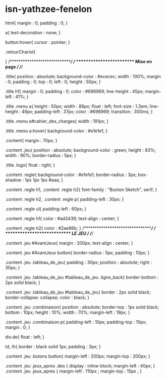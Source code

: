# isn-yathzee-fenelon
html{
	margin : 0;
	padding : 0;
}

a{
	text-decoration : none;
}

button:hover{
	cursor : pointer;
}

.retourChariot{
	
}
/*********************************************************************/
/* ************************ Mise en page *****************************/
/*********************************************************************/

.title{
	position : absolute;
	background-color : #ececec;
	width : 100%;
	margin : 0;
	padding : 0;
	top : 0;
	left : 0;
	height : 50px;
}

.title h1{
	margin : 0;
	padding : 0;
	color : #696969;
	line-height : 45px;
	margin-left : 41%;
}

.title .menu a{
	height : 50px;
	width : 88px;
	float : left;
	font-size : 1.3em;
	line-height : 46px;
	padding-left : 37px;
	color : #696969;
	transition : 300ms;
}

.title .menu a#cahier_des_charges{
	width : 191px;
}

.title .menu a:hover{
	background-color : #e1e1e1;
}

.content{
	margin : 70px;
}

.content .jeu{
	position : absolute;
	background-color : green;
	height : 83%;
	width : 90%;
	border-radius : 5px;
}

.title .logo{
	float : right;
}

.content .regle{
	background-color : #e1e1e1;
	border-radius : 3px;
	box-shadow : 1px 1px 1px #aaa;
}

.content .regle h1, .content .regle h2{
	font-family : "Buxton Sketch", serif;
}

.content .regle h2, .content .regle p{
	padding-left : 30px;
}

.content .regle ul{
	padding-left : 60px;
}

.content .regle h1{
	color : #ad3439;
	text-align : center;
}

.content .regle h2{
	color : #2ae66b;
}
/*********************************************************************/
/* *************************** LE JEU ********************************/
/*********************************************************************/

.content .jeu #AvantJeux{
	margin : 200px;
	text-align : center;
}

.content .jeu #AvantJeux button{
	border-radius : 5px;
	padding : 10px;
}

.content .jeu .tableau_de_jeu{
	padding : 30px;
	position : absolute;
	right : 30px;
}

.content .jeu .tableau_de_jeu #tableau_de_jeu .ligne_back{
	border-bottom : 2px solid black;
}

.content .jeu .tableau_de_jeu #tableau_de_jeu{
	border : 2px solid black;
	border-collapse: collapse;
	color : black;
} 

.content .jeu .combinaison{
	position : absolute;
	border-top : 1px solid black;
	bottom : 10px;
	height : 10%;
	width : 70%;
	margin-left : 19px;
}

.content .jeu .combinaison p{
	padding-left : 10px;
	padding-top : 10px;
	margin : 0;
}

div.de{
	float : left;
}

td, th{
	border : black solid 1px;
	padding : 3px;
}

.content .jeu .butons button{
	margin-left : 200px;
	margin-top : 200px;
}

.content .jeu .jeux_apres .des {
	display : inline-block;
	margin-left : 40px;
}
.content .jeu .jeux_apres {
	margin-left : 110px ;
	margin-top : 15px ;
}

